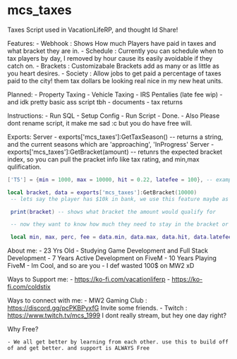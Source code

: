 # mcs_taxes
Taxes Script used in VacationLifeRP, and thought Id Share!

Features:
    - Webhook : Shows How much Players have paid in taxes and what bracket they are in.
    - Schedule : Currently you can schedule when to tax players by day, I removed by hour cause its easily avoidable if they catch on.
    - Brackets : Customizabale Brackets add as many or as little as you heart desires.
    - Society : Allow jobs to get paid a percentage of taxes paid to the city! them tax dollars be looking real nice in my new heat units.

Planned:
    - Property Taxing
    - Vehicle Taxing
    - IRS Pentalies (late fee wip)
    - and idk pretty basic ass script tbh
    - documents
    - tax returns



Instructions:
    - Run SQL
    - Setup Config
    - Run Script
    - Done.
    - Also Please dont rename script, it make me sad :c but you do have free will.

Exports:
   Server - exports['mcs_taxes']:GetTaxSeason() -- returns a string, and the current seasons which are 'approaching', 'InProgress'
   Server - exports['mcs_taxes']:GetBracket(amount) -- retunrs the expected bracket index, so you can pull the pracket info like tax rating, and min,max qulification.

   ```lua
   ['T5'] = {min = 1000, max = 10000, hit = 0.22, latefee = 100}, -- example bracket from config

   local bracket, data = exports['mcs_taxes']:GetBracket(10000)
    -- lets say the player has $10k in bank, we use this feature maybe as a banker or tax agent to determine what bracket they may qualify for and what are their requiremets

    print(bracket) -- shows what bracket the amount would qualify for

    -- now they want to know how much they need to stay in the bracket or how much their percentage is .

    local min, max, perc, fee = data.min, data.max, data.hit, data.latefee

   ```

About me: 
    - 23 Yrs Old
    - Studying Game Development and Full Stack Development
    - 7 Years Active Development on FiveM
    - 10 Years Playing FiveM
    - Im Cool, and so are you
    - I def wasted 100$ on MW2 xD


Ways to Support me:
    - https://ko-fi.com/vacationliferp
    - https://ko-fi.com/coldstix


Ways to connect with me:
    - MW2 Gaming Club : https://discord.gg/pcPKBPyxfG Invite some friends.
    - Twitch : https://www.twitch.tv/mcs_1999 I dont really stream, but hey one day right?



Why Free?

    - We all get better by learning from each other. use this to build off of and get better. and support is ALWAYS Free